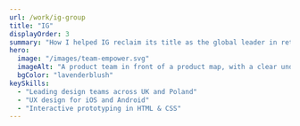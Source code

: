```yaml
---
url: /work/ig-group
title: "IG"
displayOrder: 3
summary: "How I helped IG reclaim its title as the global leader in retail trading."
hero:
  image: "/images/team-empower.svg"
  imageAlt: "A product team in front of a product map, with a clear understanding of their role and objectives"
  bgColor: "lavenderblush"
keySkills:
  - "Leading design teams across UK and Poland"
  - "UX design for iOS and Android"
  - "Interactive prototyping in HTML & CSS"
---
```

